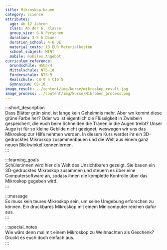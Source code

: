 ```yaml
---
title: Mikroskop bauen
category: science
attributes:
  age: Ab 12 Jahren
  class: Ab der 6. Klasse
  group_size: 6-8 Personen
  duration: 3-5 h Dauer
  duration_school: 4-6 UE
  material_costs: 10 EUR Materialkosten
  school_subject: MINT
  mobile: mobiles Angebot
curriculum_reference:
  Grundschule: HSU3/4  
  Mittelschule: NT5-10
  Förderschule: NT5-9    
  Realschule: C8-9 4 C10 5
  Gymnasium: C8-10
image_result: ../content/img/kurse/mikroskop_result.jpg
image_process: ../content/img/kurse/Mikroben_process.png
---
```

:::short_description  
Dass Blätter grün sind, ist lange kein Geheimnis mehr. Aber wo kommt diese grüne Farbe her? Oder wo ist eigentlich die Flüssigkeit in Zwiebeln gespeichert, die euch beim Schneiden die Tränen in die Augen treibt? Unser Auge ist für so kleine Gebilde nicht geeignet, weswegen wir uns das Mikroskop zur Hilfe nehmen werden. In diesem Kurs werdet ihr ein 3D-gedrucktes Mikroskop zusammenbauen und die Welt aus einem ganz neuen Blickwinkel kennenlernen.      
:::

:::learning_goals  
Schüler:innen wird hier die Welt des Unsichtbaren gezeigt. Sie bauen ein 3D-gedrucktes Mikroskop zusammen und steuern es über eine Computersoftware an, sodass ihnen die komplette Kontrolle über das Mikroskop gegeben wird.               
:::

:::message  
Es muss kein teures Mikroskop sein, um seine Umgebung erforschen zu können. Ein druckbares Mikroskop mit einem Minicomputer reichen dafür aus.    
:::  

:::special_notes  
Wie wärs denn mal mit einem Mikroskop zu Weihnachten als Geschenk? Druckt es euch doch einfach aus.     
:::
